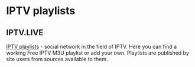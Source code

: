 <h1>IPTV playlists</h1>
<h2>IPTV.LIVE</h2>
<a href="https://iptv.live/">IPTV playlists</a>  -  social network in the field of IPTV. 
Here you can find a working Free IPTV M3U playlist or add your own. Playlists are published by site users from sources available to them.
